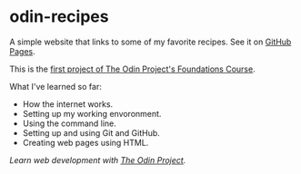 # odin-recipes

A simple website that links to some of my favorite recipes. See it on [GitHub Pages](https://lfidelino.github.io/odin-recipes/).

This is the [first project of The Odin Project's Foundations Course](https://www.theodinproject.com/lessons/foundations-recipes).

What I've learned so far:

- How the internet works.
- Setting up my working envoronment.
- Using the command line.
- Setting up and using Git and GitHub.
- Creating web pages using HTML.

_Learn web development with [The Odin Project](https://www.theodinproject.com)._
